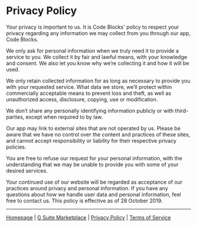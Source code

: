 # Privacy Policy

Your privacy is important to us. It is Code Blocks' policy to respect your privacy regarding any information we may collect from you through our app, Code Blocks.

We only ask for personal information when we truly need it to provide a service to you. We collect it by fair and lawful means, with your knowledge and consent. We also let you know why we’re collecting it and how it will be used.

We only retain collected information for as long as necessary to provide you with your requested service. What data we store, we’ll protect within commercially acceptable means to prevent loss and theft, as well as unauthorized access, disclosure, copying, use or modification.

We don’t share any personally identifying information publicly or with third-parties, except when required to by law.

Our app may link to external sites that are not operated by us. Please be aware that we have no control over the content and practices of these sites, and cannot accept responsibility or liability for their respective privacy policies.

You are free to refuse our request for your personal information, with the understanding that we may be unable to provide you with some of your desired services.

Your continued use of our website will be regarded as acceptance of our practices around privacy and personal information. If you have any questions about how we handle user data and personal information, feel free to contact us.
This policy is effective as of 28 October 2019.

---

[Homepage](https://www.alexwforsythe.com/code-blocks/) | [G Suite Marketplace](https://chrome.google.com/webstore/detail/code-blocks/ebieibfdjgmmimpldgengceekpfefmfd) | [Privacy Policy](https://www.alexwforsythe.com/code-blocks/privacy-policy) | [Terms of Service](https://www.alexwforsythe.com/code-blocks/terms-of-service)
